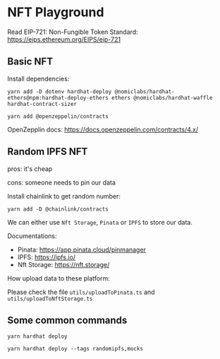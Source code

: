# NFT Playground

Read EIP-721: Non-Fungible Token Standard: https://eips.ethereum.org/EIPS/eip-721
## Basic NFT

Install dependencies:

```
yarn add -D dotenv hardhat-deploy @nomiclabs/hardhat-ethers@npm:hardhat-deploy-ethers ethers @nomiclabs/hardhat-waffle hardhat-contract-sizer

```

```
yarn add @openzeppelin/contracts
```

OpenZepplin docs: https://docs.openzeppelin.com/contracts/4.x/


## Random IPFS NFT

pros: it's cheap

cons: someone needs to pin our data


Install chainlink to get random number:

```
yarn add -D @chainlink/contracts

```

We can either use `Nft Storage`, `Pinata` or `IPFS` to store our data.

Documentations:

-   Pinata: https://app.pinata.cloud/pinmanager
-   IPFS: https://ipfs.io/
-   Nft Storage: https://nft.storage/

How upload data to these platform:

Please check the file `utils/uploadToPinata.ts` and `utils/uploadToNftStorage.ts`

## Some common commands

```
yarn hardhat deploy

yarn hardhat deploy --tags randomipfs,mocks
```
